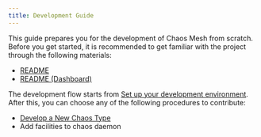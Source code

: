```yaml
---
title: Development Guide
---
```


This guide prepares you for the development of Chaos Mesh from scratch. Before you get started, it is recommended to get familiar with the project through the following materials:

- [README](https://github.com/chaos-mesh/chaos-mesh/blob/master/README.md)
- [README (Dashboard)](https://github.com/chaos-mesh/chaos-mesh/blob/master/ui/README.md)

The development flow starts from [Set up your development environment](setup_env.md). After this, you can choose any of the following procedures to contribute:

- [Develop a New Chaos Type](develop_a_new_chaos.md)
- Add facilities to chaos daemon
